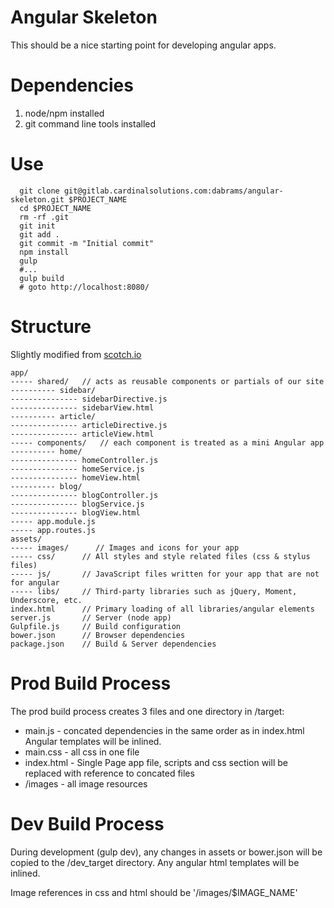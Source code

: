 Angular Skeleton
================

This should be a nice starting point for developing angular apps.

Dependencies
============

 1. node/npm installed
 2. git command line tools installed

Use
===

```
  git clone git@gitlab.cardinalsolutions.com:dabrams/angular-skeleton.git $PROJECT_NAME
  cd $PROJECT_NAME
  rm -rf .git
  git init
  git add .
  git commit -m "Initial commit"
  npm install
  gulp
  #...
  gulp build
  # goto http://localhost:8080/
```

Structure
=========

Slightly modified from [scotch.io](http://scotch.io/tutorials/javascript/angularjs-best-practices-directory-structure)

    app/
    ----- shared/   // acts as reusable components or partials of our site
    ---------- sidebar/
    --------------- sidebarDirective.js
    --------------- sidebarView.html
    ---------- article/
    --------------- articleDirective.js
    --------------- articleView.html
    ----- components/   // each component is treated as a mini Angular app
    ---------- home/
    --------------- homeController.js
    --------------- homeService.js
    --------------- homeView.html
    ---------- blog/
    --------------- blogController.js
    --------------- blogService.js
    --------------- blogView.html
    ----- app.module.js
    ----- app.routes.js
    assets/
    ----- images/      // Images and icons for your app
    ----- css/      // All styles and style related files (css & stylus files)
    ----- js/       // JavaScript files written for your app that are not for angular
    ----- libs/     // Third-party libraries such as jQuery, Moment, Underscore, etc.
    index.html      // Primary loading of all libraries/angular elements
    server.js       // Server (node app)
    Gulpfile.js     // Build configuration
    bower.json      // Browser dependencies
    package.json    // Build & Server dependencies

Prod Build Process
==================

The prod build process creates 3 files and one directory in /target:
 - main.js - concated dependencies in the same order as in index.html Angular templates will be inlined.
 - main.css - all css in one file
 - index.html - Single Page app file, scripts and css section will be replaced with reference to concated files
 - /images - all image resources

Dev Build Process
=================

During development (gulp dev), any changes in assets or bower.json will be copied to the /dev_target directory. Any angular html templates will be inlined.

Image references in css and html should be '/images/$IMAGE_NAME'

